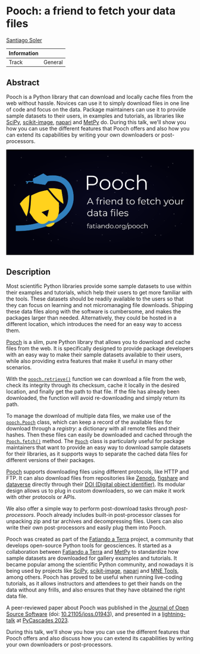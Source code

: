 # Pooch: a friend to fetch your data files

[Santiago Soler][santisoler]

| Information | |
|---|---|
| Track  | General  |


<!--

I can add an image in the submission.

The submission can be done in Markdown!

-->

## Abstract

<!--

<= 100 words

- In your abstract, be sure to include answers to some basic questions: Who is
the intended audience for your talk? What, specifically, will attendees learn
from your talk?

-->

<!--
### Brainstorming

- Intended audience:
  - package maintainers, teachers and instructors, end users.
- What will they learn:
  - Package maintainers can use Pooch to easily provide sample datasets in
    gallery examples, tutorials, user guides, etc.
  - Teachers can use Pooch to easily download data files during live coding
    classes, locally or in the cloud, while ensuring that the students have the
    correct file.

What's Pooch? Who can use it? What's is useful for? Who's using it?

-->

Pooch is a Python library that can download and locally cache files from
the web without hassle. Novices can use it to simply download files
in one line of code and focus on the data.
Package maintainers can use it to provide sample datasets
to their users, in examples and tutorials, as libraries like [SciPy][scipy],
[scikit-image][scikit-image], [napari][napari] and [MetPy][metpy] do.
During this talk, we'll show you how you can use the different features that
Pooch offers and also how you can extend its capabilities by writing your own
downloaders or post-processors.

![Pooch logo](_assets/image.png)


## Description

<!--
Your placement in the program will be based on reviews of your description.
This should be a roughly 500-word outline of your presentation. This outline
should concisely describe software of interest to the SciPy community, tools or
techniques for more effective computing, or how scientific Python was applied
to solve a research problem. A traditional background/motivation, methods,
results, and conclusion structure is encouraged but not required. Links to
project websites, source code repositories, figures, full papers, and evidence
of public speaking ability are encouraged.


Include links to source code, articles, blog posts, or other writing that adds
context to the presentation.

Review process:
- Would you recommend accepting this proposal (yes/no)?
- Proposal rating? (numerical score 1 to 5)
- How confident are you in your review? (numerical score 1 to 5)
- Does this abstract concisely describe software of interest to the SciPy
  community, tools or techniques for more effective computing, or how
  scientific Python was applied to solve a research problem? (numerical score
  1 to 5)

### Brainstorming

- What's Pooch?
- Download and cache files without frills: `retrieve`
- Automatically check file integrity.
- Reuse that cache file.
- For package maintainers, create a `Pooch` object and `fetch` files from
  anywhere.
- Download from anywhere: FTP, Zenodo, figshare, dataverse, etc.
- Unpack archives
- Why it's useful? Why you should use it?
- Extend it however you want: write your own downloaders and post-processors.
- Who's using Pooch?

Links:

- github.com/fatiando/pooch
- www.fatiando.org/pooch
- https://doi.org/10.21105/joss.01943

### Structure

1. Motivation
  - Why Pooch?
  - Maintainers needing a way to provide sample datasets.
  - Easy way to download and cache data files in Python.
2. Methods
  - What Pooch can do?
  - Maybe don't get into too many details and just mention the capabilities.
3. Results
  - Mention who's using it, and positives experiences while teaching.
4. Conclusion
  - Conclude with just some final thoughts, summary of the talk.
-->



Most scientific Python libraries provide some sample datasets to use
within their examples and tutorials, which help their users to get more
familiar with the tools.
These datasets should be readily available to the users so that they can focus on
learning and not micromanaging file downloads.
Shipping these data files along with the software is cumbersome, and makes the
packages larger than needed.
Alternatively, they could be hosted in a different location, which
introduces the need for an easy way to access them.

[Pooch][pooch] is a slim, pure Python library that allows you to download and
cache files from the web.
It is specifically designed to provide package developers with an easy way to make
their sample datasets available to their users, while also providing extra
features that make it useful in many other scenarios.


With the [`pooch.retrieve()`][pooch.retrieve] function we can download a file
from the web, check its integrity through its checksum, cache it locally in the
desired location, and finally get the path to that file.
If the file has already been downloaded, the function will avoid re-downloading
and simply return its path.

To manage the download of multiple data files, we make use of the
[`pooch.Pooch`][pooch.Pooch] class, which can keep a record of the available
files for download through a _registry_: a dictionary with all remote files and
their hashes.
Then these files can easily be downloaded and cached through the
[`Pooch.fetch()`][Pooch.fetch] method.
The [`Pooch`][pooch.Pooch] class is particularly useful for package
maintainers that want to provide an easy way to download sample datasets for
their libraries, as it supports ways to separate the cached data files for
different versions of their packages.

[Pooch][pooch] supports downloading files using different protocols, like HTTP
and FTP.
It can also download files from repositories like
[Zenodo][zenodo], [figshare][figshare] and [dataverse][dataverse] directly
through their [DOI (Digital object identifier)][doi].
Its modular design allows us to plug in custom downloaders, so we can make it
work with other protocols or APIs.

We also offer a simple way to perform post-download tasks through
_post-processors_. Pooch already includes built-in post-processor classes for
unpacking zip and tar archives and decompressing files.
Users can also write their own post-processors and easily plug them into
Pooch.


Pooch was created as part of the [Fatiando a Terra][fatiando] project,
a community that develops open-source Python tools for geosciences.
It started as a collaboration between [Fatiando a Terra][fatiando] and
[MetPy][metpy] to standardize how sample datasets are downloaded for gallery
examples and tutorials.
It became popular among the scientific Python community, and nowadays it is being
used by projects like [SciPy][scipy], [scikit-image][scikit-image],
[napari][napari] and [MNE Tools][mne-tools], among others.
Pooch has proved to be useful when running live-coding tutorials,
as it allows instructors and attendees to get their hands on the data without any
frills, and also ensures that they have obtained the right data file.

A peer-reviewed paper about Pooch was published in the [Journal of Open Source
Software][joss] (doi: [10.21105/joss.01943][pooch-doi]), and presented in
a [lightning-talk][pycascades-pooch] at [PyCascades 2023][pycascades2023].


During this talk, we'll show you how you can use the different features that
Pooch offers and also discuss how you can extend its capabilities by writing your own
downloaders or post-processors.


[santisoler]: https://www.santisoler.com
[fatiando]: https://www.fatiando.org
[pooch]: https://www.fatiando.org/pooch
[pooch.retrieve]: https://www.fatiando.org/pooch/v1.8.1/api/generated/pooch.retrieve.html
[pooch.pooch]: https://www.fatiando.org/pooch/v1.8.1/api/generated/pooch.Pooch.html
[pooch.fetch]: https://www.fatiando.org/pooch/v1.8.1/api/generated/pooch.Pooch.html#pooch.Pooch.fetch
[metpy]: https://unidata.github.io/MetPy
[napari]: https://napari.org
[scipy]: https://scipy.org
[scikit-image]: https://scikit-image.org
[doi]: https://en.wikipedia.org/wiki/Digital_object_identifier
[zenodo]: https://zenodo.org/
[figshare]: https://figshare.com/
[dataverse]: https://dataverse.org/
[mne-tools]: https://mne.tools
[joss]: https://joss.theoj.org/
[pooch-doi]: https://doi.org/10.21105/joss.01943
[pycascades2023]: https://2023.pycascades.com/
[pycascades-pooch]: https://www.youtube.com/watch?v=KvxBc4xUMyg
